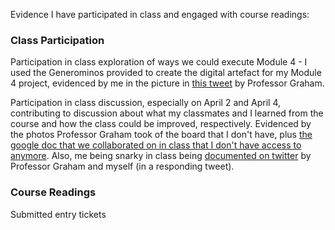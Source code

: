 Evidence I have participated in class and engaged with course readings:

### Class Participation
Participation in class exploration of ways we could execute Module 4 - I used the Generominos provided to create the digital artefact for my Module 4 project, evidenced by me in the picture in [this tweet](https://twitter.com/electricarchaeo/status/979037414084689921) by Professor Graham.

Participation in class discussion, especially on April 2 and April 4, contributing to discussion about what my classmates and I learned from the course and how the class could be improved, respectively. Evidenced by the photos Professor Graham took of the board that I don't have, plus [the google doc that we collaborated on in class that I don't have access to anymore](https://bit.ly/3812-exit-ticket). Also, me being snarky in class being [documented on twitter](https://twitter.com/electricarchaeo/status/981571711098220545) by Professor Graham and myself (in a responding tweet).

### Course Readings
Submitted entry tickets
